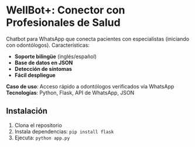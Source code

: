 # WellBot+: Conector con Profesionales de Salud  

Chatbot para WhatsApp que conecta pacientes con especialistas (iniciando con odontólogos). Características:  
- **Soporte bilingüe** (inglés/español)  
- **Base de datos en JSON**  
- **Detección de síntomas**  
- **Fácil despliegue**  

**Caso de uso**: Acceso rápido a odontólogos verificados vía WhatsApp  
**Tecnologías**: Python, Flask, API de WhatsApp, JSON  

## Instalación  
1. Clona el repositorio  
2. Instala dependencias: `pip install flask`  
3. Ejecuta: `python app.py`  